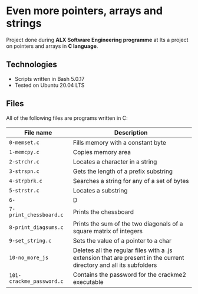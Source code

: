 # Even more pointers, arrays and strings

Project done during **ALX Software Engineering programme** at Its a project on pointers and arrays in **C language**.


## Technologies
* Scripts written in Bash 5.0.17
* Tested on Ubuntu 20.04 LTS

## Files
All of the following files are programs written in C:

| File name | Description |
| ------------ | ----------- |
| `0-memset.c` | Fills memory with a constant byte |
| `1-memcpy.c` | Copies memory area |
| `2-strchr.c` | Locates a character in a string |
| `3-strspn.c` | Gets the length of a prefix substring |
| `4-strpbrk.c` | Searches a string for any of a set of bytes |
| `5-strstr.c` | Locates a substring |
| `6-` | D |
| `7-print_chessboard.c`| Prints the chessboard |
| `8-print_diagsums.c` | Prints the sum of the two diagonals of a square matrix of integers |
| `9-set_string.c` | Sets the value of a pointer to a char |
| `10-no_more_js`| Deletes all the regular files with a .js extension that are present in the current directory and all its subfolders |
| `101-crackme_password.c`| Contains the password for the crackme2 executable |
